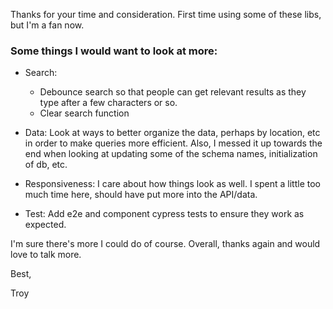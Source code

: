 Thanks for your time and consideration. First time using some of these libs, but I'm a fan now.

### Some things I would want to look at more:

- Search:

  - Debounce search so that people can get relevant results as they type after a few characters or so.
  - Clear search function

- Data: Look at ways to better organize the data, perhaps by location, etc in order to make queries more efficient. Also, I messed it up towards the end when looking at updating some of the schema names, initialization of db, etc.

- Responsiveness: I care about how things look as well. I spent a little too much time here, should have put more into the API/data.

- Test: Add e2e and component cypress tests to ensure they work as expected.

I'm sure there's more I could do of course. Overall, thanks again and would love to talk more.

Best,

Troy
